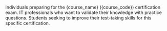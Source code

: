 Individuals preparing for the {course_name} ({course_code}) certification exam.
IT professionals who want to validate their knowledge with practice questions.
Students seeking to improve their test-taking skills for this specific certification.